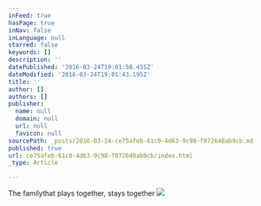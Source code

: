 ```yaml
---
inFeed: true
hasPage: true
inNav: false
inLanguage: null
starred: false
keywords: []
description: ''
datePublished: '2016-03-24T19:01:50.455Z'
dateModified: '2016-03-24T19:01:43.195Z'
title: ''
author: []
authors: []
publisher:
  name: null
  domain: null
  url: null
  favicon: null
sourcePath: _posts/2016-03-24-ce75afeb-61c0-4d63-9c98-f072648ab9cb.md
published: true
url: ce75afeb-61c0-4d63-9c98-f072648ab9cb/index.html
_type: Article

---
```

The familythat plays together, stays together
![](https://the-grid-user-content.s3-us-west-2.amazonaws.com/84e90015-2f67-4332-809f-4e0c2d5c2b6e.jpg)